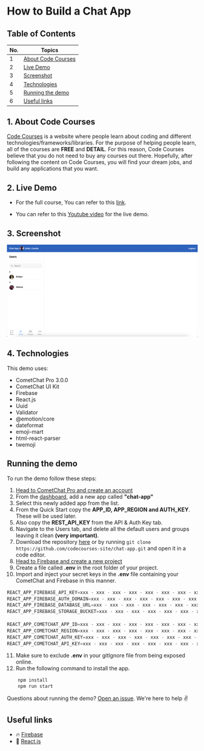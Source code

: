 # How to Build a Chat App

## Table of Contents

| No.   | Topics                                                                                                                                                             |
| ----- | ------------------------------------------------------------------------------------------------------------------------------------------------------------------ |
| 1     | [About Code Courses](#about-code-courses)                                                                                                                                       |
| 2     | [Live Demo](#live-demo)                                                                                                                                       |
| 3     | [Screenshot](#screenshot)                                                                                                                                       |
| 4     | [Technologies](#technologies)                                                                                                                                       |
| 5     | [Running the demo](#running-the-demo)                                                                                                                                       |
| 6     | [Useful links](#useful-links)                                                                                                                                       |

<a id="about-code-courses"></a>
## 1. About Code Courses

[Code Courses](https://codecourses.site) is a website where people learn about coding and different technologies/frameworks/libraries. For the purpose of helping people learn, all of the courses are **FREE** and **DETAIL**. For this reason,  Code Courses believe that you do not need to buy any courses out there. Hopefully, after following the content on Code Courses, you will find your dream jobs, and build any applications that you want.


<a id="live-demo"></a>
## 2. Live Demo

- For the full course, You can refer to this [link](https://codecourses.site/react/how-to-build-full-react-chat-app-ep-1/).

- You can refer to this [Youtube video](https://www.youtube.com/watch?v=84F6e71Rtc8) for the live demo.


<a id="screenshot"></a>
## 3. Screenshot

![](./screenshots/screenshot.png)


<a id="technologies"></a>
## 4. Technologies

This demo uses:

- CometChat Pro 3.0.0
- CometChat UI Kit
- Firebase
- React.js
- Uuid
- Validator
- @emotion/core
- dateformat
- emoji-mart
- html-react-parser
- twemoji

<a id="running-the-demo"></a>
## Running the demo

To run the demo follow these steps:

1. [Head to CometChat Pro and create an account](https://app.cometchat.com/signup)
2. From the [dashboard](https://app.cometchat.com/apps), add a new app called **"chat-app"**
3. Select this newly added app from the list.
4. From the Quick Start copy the **APP_ID, APP_REGION and AUTH_KEY**. These will be used later.
5. Also copy the **REST_API_KEY** from the API & Auth Key tab.
6. Navigate to the Users tab, and delete all the default users and groups leaving it clean **(very important)**.
7. Download the repository [here](https://github.com/codecourses-site/chat-app/archive/main.zip) or by running `git clone https://github.com/codecourses-site/chat-app.git` and open it in a code editor.
8. [Head to Firebase and create a new project](https://console.firebase.google.com)
9. Create a file called **.env** in the root folder of your project.
10. Import and inject your secret keys in the **.env** file containing your CometChat and Firebase in this manner.

```js
REACT_APP_FIREBASE_API_KEY=xxx - xxx - xxx - xxx - xxx - xxx - xxx - xxx
REACT_APP_FIREBASE_AUTH_DOMAIN=xxx - xxx - xxx - xxx - xxx - xxx - xxx - xxx
REACT_APP_FIREBASE_DATABASE_URL=xxx - xxx - xxx - xxx - xxx - xxx - xxx - xxx
REACT_APP_FIREBASE_STORAGE_BUCKET=xxx - xxx - xxx - xxx - xxx - xxx - xxx - xxx

REACT_APP_COMETCHAT_APP_ID=xxx - xxx - xxx - xxx - xxx - xxx - xxx - xxx
REACT_APP_COMETCHAT_REGION=xxx - xxx - xxx - xxx - xxx - xxx - xxx - xxx
REACT_APP_COMETCHAT_AUTH_KEY=xxx - xxx - xxx - xxx - xxx - xxx - xxx - xxx
REACT_APP_COMETCHAT_API_KEY=xxx - xxx - xxx - xxx - xxx - xxx - xxx - xxx
```

11. Make sure to exclude **.env** in your gitIgnore file from being exposed online.
12. Run the following command to install the app.

```sh
    npm install
    npm run start
```

Questions about running the demo? [Open an issue](https://github.com/codecourses-site/chat-app/issues). We're here to help ✌️


<a id="useful-links"></a>
## Useful links

- 🔥 [Firebase](https://console.firebase.google.com)
- 🔷 [React.js](https://reactjs.org/)
